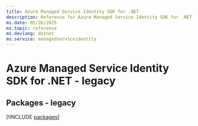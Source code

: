 ```yaml
---
title: Azure Managed Service Identity SDK for .NET
description: Reference for Azure Managed Service Identity SDK for .NET
ms.date: 05/26/2025
ms.topic: reference
ms.devlang: dotnet
ms.service: managedserviceidentity
---
```

# Azure Managed Service Identity SDK for .NET - legacy
## Packages - legacy
[!INCLUDE [packages](managed-service-identity-index.md)]